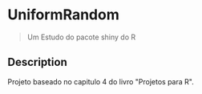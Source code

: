 # UniformRandom

> Um Estudo do pacote shiny do R

## Description

Projeto baseado no capitulo 4 do livro "Projetos para R".
